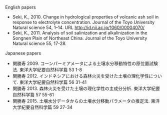 English papers

- Seki, K., 2010. Change in hydrological properties of volcanic ash soil in response to electrolyte concentration. Journal of the Toyo University Natural science 54, 1–14. URL http://id.nii.ac.jp/1060/00004070/
- Seki, K., 2011. Analysis of soil salinization and alkalinization in the Songnen Plain of Northeast China. Journal of the Toyo University Natural science 55, 17-28.

Japanese papers

- 関勝寿 2009. コーンパーミアメータによる土壌水分移動特性の原位置試験法. 東洋大学紀要自然科学篇 53 1-8
- 関勝寿 2012. インドネシアにおける森林火災を受けた土壌の理化学性について. 東洋大学紀要自然科学篇 56 31-41
- 関勝寿 2013. 森林火災を受けた土壌の理化学性の主成分分析. 東洋大学紀要自然科学篇 57 55-61
- 関勝寿 2015. 土壌水分データからの土壌水分移動パラメータの推定法. 東洋大学紀要自然科学篇 59 27-34 
